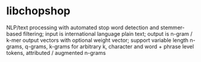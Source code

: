 # libchopshop
NLP/text processing with automated stop word detection and stemmer-based filtering; input is international language plain text; output is n-gram / k-mer output vectors with optional weight vector; support variable length n-grams, q-grams, k-grams for arbitrary k, character and word + phrase level tokens, attributed / augmented n-grams
